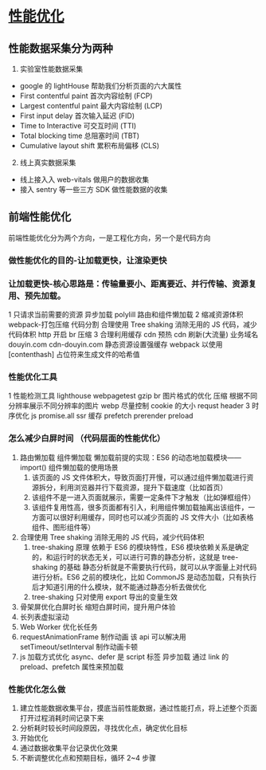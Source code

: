 # [性能优化](https://juejin.cn/post/7274991134362681383#comment)

## 性能数据采集分为两种

1. 实验室性能数据采集

- google 的 lightHouse 帮助我们分析页面的六大属性
- First contentful paint 首次内容绘制 (FCP)
- Largest contentful paint 最大内容绘制 (LCP)
- First input delay 首次输入延迟 (FID)
- Time to Interactive 可交互时间 (TTI)
- Total blocking time 总阻塞时间 (TBT)
- Cumulative layout shift 累积布局偏移 (CLS)

2. 线上真实数据采集

- 线上接入入 web-vitals 做用户的数据收集
- 接入 sentry 等一些三方 SDK 做性能数据的收集

## 前端性能优化

前端性能优化分为两个方向，一是工程化方向，另一个是代码方向

### 做性能优化的目的-让加载更快，让渲染更快

### 让加载更快-核心思路是：传输量要小、距离要近、并行传输、资源复用、预先加载。

1 只请求当前需要的资源
异步加载 polylill 路由和组件懒加载
2 缩减资源体积
webpack-打包压缩 代码分割 合理使用 Tree shaking 消除无用的 JS 代码，减少代码体积 http 开启 br 压缩
3 合理利用缓存
cdn 预热 cdn 刷新(大流量) 业务域名 douyin.com cdn-douyin.com
静态资源设置强缓存 webpack 以使用 [contenthash] 占位符来生成文件的哈希值

### 性能优化工具

1 性能检测工具
lighthouse
webpagetest
gzip br
图片格式的优化 压缩 根据不同分辨率展示不同分辨率的图片 webp
尽量控制 cookie 的大小 requst header
3 时序优化
js promise.all
ssr 缓存
prefetch prerender preload

<link rel='dns-prefetch' href=''>

### 怎么减少白屏时间 （代码层面的性能优化）

1. 路由懒加载 组件懒加载
   懒加载前提的实现：ES6 的动态地加载模块——import()
   组件懒加载的使用场景
   1. 该页面的 JS 文件体积大，导致页面打开慢，可以通过组件懒加载进行资源拆分，利用浏览器并行下载资源，提升下载速度（比如首页）
   2. 该组件不是一进入页面就展示，需要一定条件下才触发（比如弹框组件）
   3. 该组件复用性高，很多页面都有引入，利用组件懒加载抽离出该组件，一方面可以很好利用缓存，同时也可以减少页面的 JS 文件大小（比如表格组件、图形组件等）
2. 合理使用 Tree shaking 消除无用的 JS 代码，减少代码体积
   1. tree-shaking 原理
      依赖于 ES6 的模块特性，ES6 模块依赖关系是确定的，和运行时的状态无关，可以进行可靠的静态分析，这就是 tree-shaking 的基础
      静态分析就是不需要执行代码，就可以从字面量上对代码进行分析。ES6 之前的模块化，比如 CommonJS 是动态加载，只有执行后才知道引用的什么模块，就不能通过静态分析去做优化
   2. tree-shaking 只对使用 export 导出的变量生效
3. 骨架屏优化白屏时长 缩短白屏时间，提升用户体验
4. 长列表虚拟滚动
5. Web Worker 优化长任务
6. requestAnimationFrame 制作动画 该 api 可以解决用 setTimeout/setInterval 制作动画卡顿
7. js 加载方式优化 async、defer 是 script 标签 异步加载 通过 link 的 preload、prefetch 属性来预加载

### 性能优化怎么做

1. 建立性能数据收集平台，摸底当前性能数据，通过性能打点，将上述整个页面打开过程消耗时间记录下来
2. 分析耗时较长时间段原因，寻找优化点，确定优化目标
3. 开始优化
4. 通过数据收集平台记录优化效果
5. 不断调整优化点和预期目标，循环 2~4 步骤
